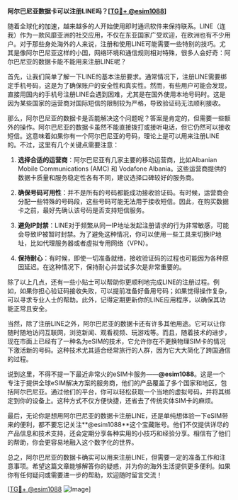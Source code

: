 **阿尔巴尼亚数据卡可以注册LINE吗？[[TG💪+ @esim1088](https://t.me/s/esim1088)]**

随着全球化的加速，越来越多的人开始使用即时通讯软件来保持联系。LINE（连我）作为一款风靡亚洲的社交应用，不仅在东亚国家广受欢迎，在欧洲也有不少用户。对于那些身处海外的人来说，注册和使用LINE可能需要一些特别的技巧。尤其是像阿尔巴尼亚这样的小国，网络环境和通信规则相对特殊，很多人会好奇：阿尔巴尼亚的数据卡能不能用来注册LINE呢？

首先，让我们简单了解一下LINE的基本注册要求。通常情况下，注册LINE需要绑定手机号码，这是为了确保账户的安全性和真实性。然而，有些用户可能会发现，直接用国内的手机号注册LINE会遇到困难，尤其是在国外使用本地号码时。这是因为某些国家的运营商对国际短信的限制较为严格，导致验证码无法顺利接收。

那么，阿尔巴尼亚的数据卡是否能解决这个问题呢？答案是肯定的，但需要一些额外的操作。阿尔巴尼亚的数据卡虽然不能直接拨打或接听电话，但它仍然可以接收短信。这意味着如果你有一个阿尔巴尼亚的号码，理论上是可以用来注册LINE的。不过，这里有几个关键点需要注意：

1. **选择合适的运营商**：阿尔巴尼亚有几家主要的移动运营商，比如Albanian Mobile Communications (AMC) 和 Vodafone Albania。这些运营商提供的数据卡质量和服务稳定性各有不同，建议选择口碑较好的服务商。

2. **确保号码可用性**：并不是所有的号码都能成功接收验证码。有时候，运营商会分配一些特殊的号码段，这些号码可能无法用于接收短信。因此，在购买数据卡之前，最好先确认该号码是否支持短信服务。

3. **避免IP封禁**：LINE对于频繁从同一IP地址发起注册请求的行为非常敏感，可能会导致IP被暂时封禁。为了避免这种情况，你可以使用一些工具来切换IP地址，比如代理服务器或者虚拟专用网络（VPN）。

4. **保持耐心**：有时候，即使一切准备就绪，接收验证码的过程也可能因为各种原因延迟。在这种情况下，保持耐心并尝试多次是非常重要的。

除了以上几点，还有一些小贴士可以帮助你更顺利地完成LINE的注册过程。例如，如果你担心验证码接收失败，可以提前准备好备用号码；如果觉得操作复杂，可以寻求专业人士的帮助。此外，记得定期更新你的LINE应用程序，以确保其功能正常且安全。

当然，除了注册LINE之外，阿尔巴尼亚的数据卡还有许多其他用途。它可以让你随时随地访问互联网，浏览新闻、观看视频、玩游戏等。而且，随着技术的进步，现在市面上已经有了一种名为eSIM的技术，它允许你在不更换物理SIM卡的情况下激活新的号码。这种技术尤其适合经常旅行的人群，因为它大大简化了跨国通信的过程。

说到这里，不得不提一下最近非常火的eSIM卡服务——**@esim1088**。这是一个专注于提供全球eSIM解决方案的服务商，他们的产品覆盖了多个国家和地区，包括阿尔巴尼亚。通过他们的平台，你可以轻松获取一个当地的虚拟号码，并将其绑定到你的设备上。这种方式不仅方便快捷，还省去了传统实体SIM卡的麻烦。

最后，无论你是想用阿尔巴尼亚的数据卡注册LINE，还是单纯想体验一下eSIM带来的便利，都不要忘记关注**@esim1088**这个宝藏账号。他们不仅提供详尽的产品信息和技术支持，还会定期分享各种实用的小技巧和经验分享。相信有了他们的帮助，你会更容易地融入这个数字化的世界。

总之，阿尔巴尼亚的数据卡确实可以用来注册LINE，但需要一定的准备工作和注意事项。希望这篇文章能够解答你的疑惑，并为你的海外生活提供更多便利。如果你有任何疑问或需要进一步的帮助，欢迎随时留言交流！

[[TG💪+ @esim1088](https://t.me/s/esim1088) ![Image](https://i.postimg.cc/4NQfJmqS/Snipaste-2025-05-13-00-14-12.png)]